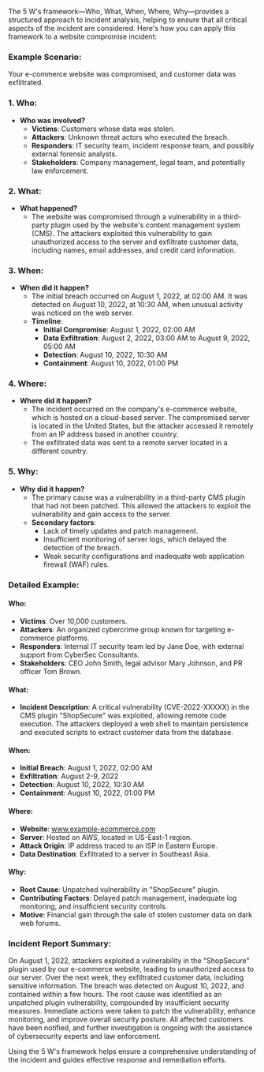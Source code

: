 
The 5 W's framework—Who, What, When, Where, Why—provides a structured approach to incident analysis, helping to ensure that all critical aspects of the incident are considered. Here's how you can apply this framework to a website compromise incident:

### Example Scenario:
Your e-commerce website was compromised, and customer data was exfiltrated.

### 1. **Who**:
- **Who was involved?**
  - **Victims**: Customers whose data was stolen.
  - **Attackers**: Unknown threat actors who executed the breach.
  - **Responders**: IT security team, incident response team, and possibly external forensic analysts.
  - **Stakeholders**: Company management, legal team, and potentially law enforcement.

### 2. **What**:
- **What happened?**
  - The website was compromised through a vulnerability in a third-party plugin used by the website's content management system (CMS). The attackers exploited this vulnerability to gain unauthorized access to the server and exfiltrate customer data, including names, email addresses, and credit card information.

### 3. **When**:
- **When did it happen?**
  - The initial breach occurred on August 1, 2022, at 02:00 AM. It was detected on August 10, 2022, at 10:30 AM, when unusual activity was noticed on the web server.
  - **Timeline**:
    - **Initial Compromise**: August 1, 2022, 02:00 AM
    - **Data Exfiltration**: August 2, 2022, 03:00 AM to August 9, 2022, 05:00 AM
    - **Detection**: August 10, 2022, 10:30 AM
    - **Containment**: August 10, 2022, 01:00 PM

### 4. **Where**:
- **Where did it happen?**
  - The incident occurred on the company's e-commerce website, which is hosted on a cloud-based server. The compromised server is located in the United States, but the attacker accessed it remotely from an IP address based in another country.
  - The exfiltrated data was sent to a remote server located in a different country.

### 5. **Why**:
- **Why did it happen?**
  - The primary cause was a vulnerability in a third-party CMS plugin that had not been patched. This allowed the attackers to exploit the vulnerability and gain access to the server.
  - **Secondary factors**:
    - Lack of timely updates and patch management.
    - Insufficient monitoring of server logs, which delayed the detection of the breach.
    - Weak security configurations and inadequate web application firewall (WAF) rules.

### Detailed Example:

#### Who:
- **Victims**: Over 10,000 customers.
- **Attackers**: An organized cybercrime group known for targeting e-commerce platforms.
- **Responders**: Internal IT security team led by Jane Doe, with external support from CyberSec Consultants.
- **Stakeholders**: CEO John Smith, legal advisor Mary Johnson, and PR officer Tom Brown.

#### What:
- **Incident Description**: A critical vulnerability (CVE-2022-XXXXX) in the CMS plugin "ShopSecure" was exploited, allowing remote code execution. The attackers deployed a web shell to maintain persistence and executed scripts to extract customer data from the database.

#### When:
- **Initial Breach**: August 1, 2022, 02:00 AM
- **Exfiltration**: August 2-9, 2022
- **Detection**: August 10, 2022, 10:30 AM
- **Containment**: August 10, 2022, 01:00 PM

#### Where:
- **Website**: www.example-ecommerce.com
- **Server**: Hosted on AWS, located in US-East-1 region.
- **Attack Origin**: IP address traced to an ISP in Eastern Europe.
- **Data Destination**: Exfiltrated to a server in Southeast Asia.

#### Why:
- **Root Cause**: Unpatched vulnerability in "ShopSecure" plugin.
- **Contributing Factors**: Delayed patch management, inadequate log monitoring, and insufficient security controls.
- **Motive**: Financial gain through the sale of stolen customer data on dark web forums.

### Incident Report Summary:

On August 1, 2022, attackers exploited a vulnerability in the "ShopSecure" plugin used by our e-commerce website, leading to unauthorized access to our server. Over the next week, they exfiltrated customer data, including sensitive information. The breach was detected on August 10, 2022, and contained within a few hours. The root cause was identified as an unpatched plugin vulnerability, compounded by insufficient security measures. Immediate actions were taken to patch the vulnerability, enhance monitoring, and improve overall security posture. All affected customers have been notified, and further investigation is ongoing with the assistance of cybersecurity experts and law enforcement.

Using the 5 W's framework helps ensure a comprehensive understanding of the incident and guides effective response and remediation efforts.